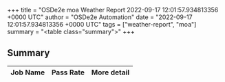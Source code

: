 +++
title = "OSDe2e moa Weather Report 2022-09-17 12:01:57.934813356 +0000 UTC"
author = "OSDe2e Automation"
date = "2022-09-17 12:01:57.934813356 +0000 UTC"
tags = ["weather-report", "moa"]
summary = "<table class=\"summary\"></table>"
+++
## Summary

| Job Name | Pass Rate | More detail |
|----------|-----------|-------------|




